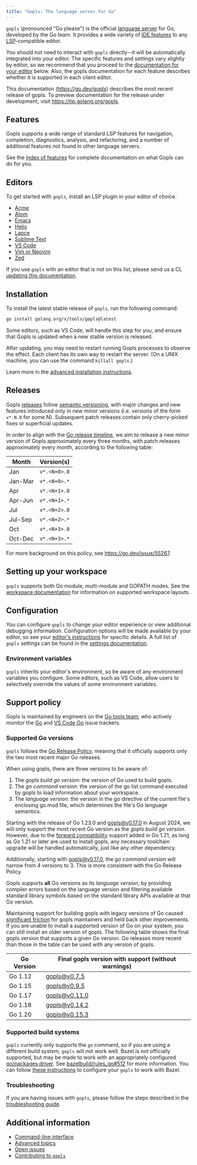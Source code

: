 ```yaml
---
title: "Gopls: The language server for Go"
---
```

<!--
  This is the main landing page for gopls users.

  To preview locally edited markdown files, use:
    $ GOLANGORG_LOCAL_X_TOOLS=$(pwd) go run golang.org/x/website/cmd/golangorg@master &
    $ open http://localhost:6060/go.dev/gopls
-->

`gopls` (pronounced "Go please") is the official [language
server](https://langserver.org) for Go, developed by the Go team. It
provides a wide variety of [IDE features](features/) to any
[LSP](https://microsoft.github.io/language-server-protocol/)-compatible
editor.

<!--TODO(rfindley): Add gifs here.-->

You should not need to interact with `gopls` directly--it will be automatically
integrated into your editor. The specific features and settings vary slightly
by editor, so we recommend that you proceed to the
[documentation for your editor](#editors) below.
Also, the gopls documentation for each feature describes whether it is
supported in each client editor.

This documentation (https://go.dev/gopls) describes the most recent release of gopls.
To preview documentation for the release under development, visit https://tip.golang.org/gopls.

## Features

Gopls supports a wide range of standard LSP features for navigation,
completion, diagnostics, analysis, and refactoring, and a number of
additional features not found in other language servers.

See the [Index of features](features/) for complete
documentation on what Gopls can do for you.

## Editors

To get started with `gopls`, install an LSP plugin in your editor of choice.

<!-- TODO: be more consistent about editor (e.g. Emacs) vs. client (e.g. eglot). -->

* [Acme](https://github.com/fhs/acme-lsp/blob/master/README.md)
* [Atom](https://github.com/MordFustang21/ide-gopls/blob/master/README.md)
* [Emacs](editor/emacs.md)
* [Helix](editor/helix.md)
* [Lapce](https://github.com/lapce-community/lapce-go/blob/master/README.md)
* [Sublime Text](editor/sublime.md)
* [VS Code](https://github.com/golang/vscode-go/blob/master/README.md)
* [Vim or Neovim](editor/vim.md)
* [Zed](editor/zed.md)

If you use `gopls` with an editor that is not on this list, please send us a CL
[updating this documentation](contributing.md).

## Installation

To install the latest stable release of `gopls`, run the following command:

```sh
go install golang.org/x/tools/gopls@latest
```

Some editors, such as VS Code, will handle this step for you, and
ensure that Gopls is updated when a new stable version is released.

After updating, you may need to restart running Gopls processes to
observe the effect. Each client has its own way to restart the server.
(On a UNIX machine, you can use the command `killall gopls`.)

Learn more in the
[advanced installation instructions](advanced.md#installing-unreleased-versions).

## Releases

Gopls [releases](release/) follow [semantic versioning](http://semver.org), with
major changes and new features introduced only in new minor versions
(i.e. versions of the form `v*.N.0` for some N). Subsequent patch
releases contain only cherry-picked fixes or superficial updates.

In order to align with the
[Go release timeline](https://github.com/golang/go/wiki/Go-Release-Cycle#timeline),
we aim to release a new minor version of Gopls approximately every three
months, with patch releases approximately every month, according to the
following table:

| Month   | Version(s)   |
| ----    | -------      |
| Jan     | `v*.<N+0>.0` |
| Jan-Mar | `v*.<N+0>.*` |
| Apr     | `v*.<N+1>.0` |
| Apr-Jun | `v*.<N+1>.*` |
| Jul     | `v*.<N+2>.0` |
| Jul-Sep | `v*.<N+2>.*` |
| Oct     | `v*.<N+3>.0` |
| Oct-Dec | `v*.<N+3>.*` |

For more background on this policy, see https://go.dev/issue/55267.

## Setting up your workspace

`gopls` supports both Go module, multi-module and GOPATH modes. See the
[workspace documentation](workspace.md) for information on supported
workspace layouts.

## Configuration

You can configure `gopls` to change your editor experience or view additional
debugging information. Configuration options will be made available by your
editor, so see your [editor's instructions](#editors) for specific details. A
full list of `gopls` settings can be found in the [settings documentation](settings.md).

### Environment variables

`gopls` inherits your editor's environment, so be aware of any environment
variables you configure. Some editors, such as VS Code, allow users to
selectively override the values of some environment variables.

## Support policy

Gopls is maintained by engineers on the
[Go tools team](https://github.com/orgs/golang/teams/tools-team/members),
who actively monitor the
[Go](https://github.com/golang/go/issues?q=is%3Aissue+is%3Aopen+label%3Agopls)
and
[VS Code Go](https://github.com/golang/vscode-go/issues) issue trackers.

### Supported Go versions

`gopls` follows the
[Go Release Policy](https://golang.org/devel/release.html#policy), meaning
that it officially supports only the two most recent major Go releases.

When using gopls, there are three versions to be aware of:
1. The _gopls build go version_: the version of Go used to build gopls.
2. The _go command version_: the version of the go list command executed by
   gopls to load information about your workspace.
3. The _language version_: the version in the go directive of the current
   file's enclosing go.mod file, which determines the file's Go language
   semantics.

Starting with the release of Go 1.23.0 and gopls@v0.17.0 in August 2024, we
will only support the most recent Go version as the _gopls build go version_.
However, due to the [forward compatibility](https://go.dev/blog/toolchain)
support added in Go 1.21, as long as Go 1.21 or later are used to install
gopls, any necessary toolchain upgrade will be handled automatically, just like
any other dependency.

Additionally, starting with gopls@v0.17.0, the _go command version_ will narrow
from 4 versions to 3. This is more consistent with the Go Release Policy.

Gopls supports **all** Go versions as its _language version_, by providing
compiler errors based on the language version and filtering available standard
library symbols based on the standard library APIs available at that Go
version.

Maintaining support for building gopls with legacy versions of Go caused
[significant friction](https://go.dev/issue/50825) for gopls maintainers and
held back other improvements. If you are unable to install a supported version
of Go on your system, you can still install an older version of gopls. The
following table shows the final gopls version that supports a given Go version.
Go releases more recent than those in the table can be used with any version of
gopls.

| Go Version  | Final gopls version with support (without warnings) |
| ----------- | --------------------------------------------------- |
| Go 1.12     | [gopls@v0.7.5](https://github.com/golang/tools/releases/tag/gopls%2Fv0.7.5) |
| Go 1.15     | [gopls@v0.9.5](https://github.com/golang/tools/releases/tag/gopls%2Fv0.9.5) |
| Go 1.17     | [gopls@v0.11.0](https://github.com/golang/tools/releases/tag/gopls%2Fv0.11.0) |
| Go 1.18     | [gopls@v0.14.2](https://github.com/golang/tools/releases/tag/gopls%2Fv0.14.2) |
| Go 1.20     | [gopls@v0.15.3](https://github.com/golang/tools/releases/tag/gopls%2Fv0.15.3) |

### Supported build systems

`gopls` currently only supports the `go` command, so if you are using
a different build system, `gopls` will not work well. Bazel is not officially
supported, but may be made to work with an appropriately configured
[go/packages driver](https://pkg.go.dev/golang.org/x/tools/go/packages#hdr-The_driver_protocol).
See [bazelbuild/rules_go#512](https://github.com/bazelbuild/rules_go/issues/512)
for more information.
You can follow [these instructions](https://github.com/bazelbuild/rules_go/wiki/Editor-setup)
to configure your `gopls` to work with Bazel.

### Troubleshooting

If you are having issues with `gopls`, please follow the steps described in the
[troubleshooting guide](troubleshooting.md).

## Additional information

* [Command-line interface](command-line.md)
* [Advanced topics](advanced.md)
* [Open issues](https://github.com/golang/go/issues?q=is%3Aissue+is%3Aopen+label%3Agopls)
* [Contributing to `gopls`](contributing.md)
